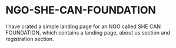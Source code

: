 # NGO-SHE-CAN-FOUNDATION
I have crated a simple landing page for an NGO called SHE CAN FOUNDATION, which contains a landing page, about us section and registration section.
